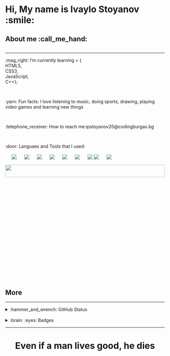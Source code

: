 

<h1 align = "left">Hi, My name is Ivaylo Stoyanov :smile:</h1>
<h2 align = "left">About me :call_me_hand:</h2>

<img src="https://komarev.com/ghpvc/?username=ipstoyanov20&style=flat-square&color=blue" alt=""/>

<hr height = "6px">
<p align = "left" style = "display: flex;align-items: center;"> :mag_right: I’m currently learning = { <br>
  HTML5,<br>
  CSS3, <br>
  JavaScript,<br>
  C++}; </p>
<br>
<p  align = "left" style = "display: flex;align-items: center;"> :yarn: Fun facts: I love listening to music, doing sports, drawing, playing video games and learning new things</p>
<br>
<p align = "left" style = "display: flex;align-items: center;"> :telephone_receiver: How to reach me: <a style = "text-decoration: none;" href = "mailto:ipstoyanov20@codingburgas.bg">ipstoyanov20@codingburgas.bg</a></p>
<br>
<p align = "left"> :door: Languaes and Tools that I used:
<br><br>
<img src = "https://img.shields.io/badge/GIT-E44C30?style=for-the-badge&logo=git&logoColor=white" style = "margin-left:20px;">
<img src = "https://img.shields.io/badge/Visual_Studio-5C2D91?style=for-the-badge&logo=visual%20studio&logoColor=white" style = "margin-left:20px;">
<img src = "https://img.shields.io/badge/Visual_Studio_Code-0078D4?style=for-the-badge&logo=visual%20studio%20code&logoColor=white" style = "margin-left:20px;">
<img src = "https://img.shields.io/badge/HTML5-E34F26?style=for-the-badge&logo=html5&logoColor=white" style = "margin-left:20px;">
<img src = "https://img.shields.io/badge/CSS3-1572B6?style=for-the-badge&logo=css3&logoColor=white"  style = "margin-left:20px;">
<img src = "https://img.shields.io/badge/C%2B%2B-00599C?style=for-the-badge&logo=c%2B%2B&logoColor=white" style = "margin-left:20px;">
<img src = "https://img.shields.io/badge/TypeScript-007ACC?style=for-the-badge&logo=typescript&logoColor=white" style = "margin-left:20px;">
<img src = "https://img.shields.io/badge/React-20232A?style=for-the-badge&logo=react&logoColor=61DAFB" >
<img src = "https://img.shields.io/badge/Sass-CC6699?style=for-the-badge&logo=sass&logoColor=white" style = "margin-left:20px;">
</p>

<img align = "right" width = "100%" height="10%" src = "https://cdn.dribbble.com/users/1355613/screenshots/10374655/media/5691629ca1e7389c34a9c0dae158b976.gif">
<br><br>
<h2 align = "left">More</h2>
<hr height = "6px">

<details align = "left">
<summary> :hammer_and_wrench:  GitHub Status</summary>
<a href="https://git.io/streak-stats"><img src="https://streak-stats.demolab.com?user=ipstoyanov20&theme=merko"/></a>
  
<a href="https://github.com/anuraghazra/github-readme-stats"><img src="https://github-readme-stats.vercel.app/api/top-langs/?username=ipstoyanov20&layout=compact&theme=vision-friendly-dark"/></a>
</details>

<br>

<details align = "left">
<summary>:brain: :eyes: Badges</summary>
  <br><br>
<a href = "https://www.credly.com/badges/8ad896f5-a939-4a35-a277-75bb42ed73b5"><img src = "https://images.credly.com/size/680x680/images/d9598c1a-2f59-49b9-b7fc-a764bf23b4d5/image.png" width = "100px" height = "100px"></a>
<a href = "https://www.credly.com/badges/a58514b8-1ac7-40e1-abf3-03c4409e07b1"><img src = "https://images.credly.com/size/680x680/images/ef99b79e-fd54-4eb5-b2a4-bf17e92a4837/ITS-Badges_JavaScript_1200px.png" width = "100px" height = "100px"></a>
<a href = "https://www.credly.com/badges/c379e97b-c657-42f2-8cb8-423f20023258"><img src = "https://images.credly.com/size/680x680/images/241488f4-9110-41aa-804e-51a8f8ba430d/MTA-Introduction_to_Programming_Using_HTML_and_CSS-600x600.png" width = "100px" height = "100px"></a>
<a href = "https://www.credly.com/badges/fd500b4d-5ad8-4e74-874d-93df715c215d"><img src = "https://images.credly.com/size/680x680/images/d0790dc7-5127-4262-a492-1b60030b0114/MOS_Excel.png" width = "100px" height = "100px"></a>
<a href = "https://www.credly.com/badges/49cd3f0a-0268-4d18-9bd7-127cd47d5425"><img src = "https://images.credly.com/size/680x680/images/fd092703-61db-4e9f-9c7c-2211d44ca87d/MOS_Word.png" width = "100px" height = "100px"></a>
</details>

<hr>
<h1 align= "center">Even if a man lives good, he dies</h1>
